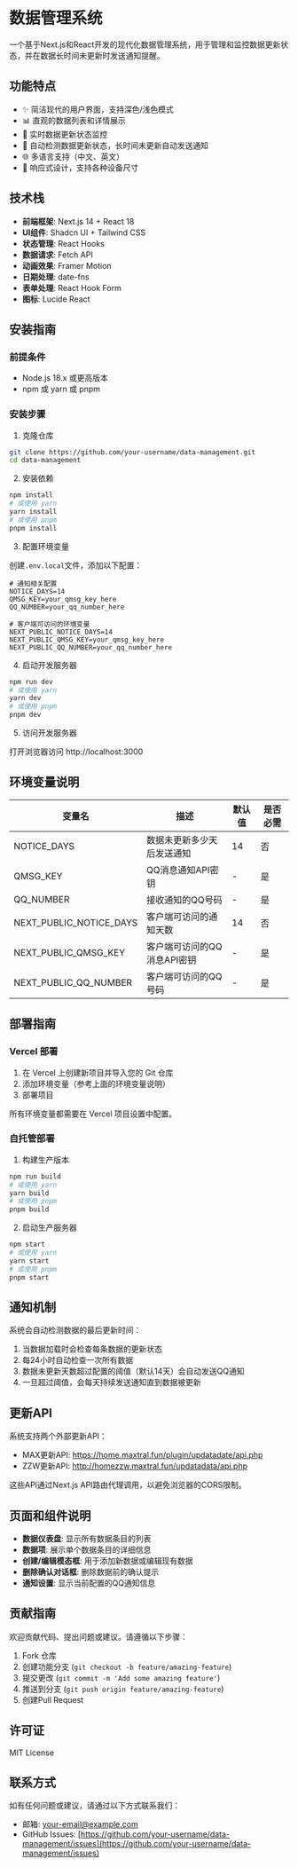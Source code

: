 # 数据管理系统

一个基于Next.js和React开发的现代化数据管理系统，用于管理和监控数据更新状态，并在数据长时间未更新时发送通知提醒。

## 功能特点

- ✨ 简洁现代的用户界面，支持深色/浅色模式
- 📊 直观的数据列表和详情展示
- 🔄 实时数据更新状态监控
- 🔔 自动检测数据更新状态，长时间未更新自动发送通知
- 🌐 多语言支持（中文、英文）
- 📱 响应式设计，支持各种设备尺寸

## 技术栈

- **前端框架**: Next.js 14 + React 18
- **UI组件**: Shadcn UI + Tailwind CSS
- **状态管理**: React Hooks
- **数据请求**: Fetch API
- **动画效果**: Framer Motion
- **日期处理**: date-fns
- **表单处理**: React Hook Form
- **图标**: Lucide React

## 安装指南

### 前提条件

- Node.js 18.x 或更高版本
- npm 或 yarn 或 pnpm

### 安装步骤

1. 克隆仓库

```bash
git clone https://github.com/your-username/data-management.git
cd data-management
```

2. 安装依赖

```bash
npm install
# 或使用 yarn
yarn install
# 或使用 pnpm
pnpm install
```

3. 配置环境变量

创建`.env.local`文件，添加以下配置：

```
# 通知相关配置
NOTICE_DAYS=14
QMSG_KEY=your_qmsg_key_here
QQ_NUMBER=your_qq_number_here

# 客户端可访问的环境变量
NEXT_PUBLIC_NOTICE_DAYS=14
NEXT_PUBLIC_QMSG_KEY=your_qmsg_key_here
NEXT_PUBLIC_QQ_NUMBER=your_qq_number_here
```

4. 启动开发服务器

```bash
npm run dev
# 或使用 yarn
yarn dev
# 或使用 pnpm
pnpm dev
```

5. 访问开发服务器

打开浏览器访问 http://localhost:3000

## 环境变量说明

| 变量名 | 描述 | 默认值 | 是否必需 |
|--------|------|--------|---------|
| NOTICE_DAYS | 数据未更新多少天后发送通知 | 14 | 否 |
| QMSG_KEY | QQ消息通知API密钥 | - | 是 |
| QQ_NUMBER | 接收通知的QQ号码 | - | 是 |
| NEXT_PUBLIC_NOTICE_DAYS | 客户端可访问的通知天数 | 14 | 否 |
| NEXT_PUBLIC_QMSG_KEY | 客户端可访问的QQ消息API密钥 | - | 是 |
| NEXT_PUBLIC_QQ_NUMBER | 客户端可访问的QQ号码 | - | 是 |

## 部署指南

### Vercel 部署

1. 在 Vercel 上创建新项目并导入您的 Git 仓库
2. 添加环境变量（参考上面的环境变量说明）
3. 部署项目

所有环境变量都需要在 Vercel 项目设置中配置。

### 自托管部署

1. 构建生产版本

```bash
npm run build
# 或使用 yarn
yarn build
# 或使用 pnpm
pnpm build
```

2. 启动生产服务器

```bash
npm start
# 或使用 yarn
yarn start
# 或使用 pnpm
pnpm start
```

## 通知机制

系统会自动检测数据的最后更新时间：

1. 当数据加载时会检查每条数据的更新状态
2. 每24小时自动检查一次所有数据
3. 数据未更新天数超过配置的阈值（默认14天）会自动发送QQ通知
4. 一旦超过阈值，会每天持续发送通知直到数据被更新

## 更新API

系统支持两个外部更新API：

- MAX更新API: https://home.maxtral.fun/plugin/updatadate/api.php
- ZZW更新API: http://homezzw.maxtral.fun/updatadata/api.php

这些API通过Next.js API路由代理调用，以避免浏览器的CORS限制。

## 页面和组件说明

- **数据仪表盘**: 显示所有数据条目的列表
- **数据项**: 展示单个数据条目的详细信息
- **创建/编辑模态框**: 用于添加新数据或编辑现有数据
- **删除确认对话框**: 删除数据前的确认提示
- **通知设置**: 显示当前配置的QQ通知信息

## 贡献指南

欢迎贡献代码、提出问题或建议。请遵循以下步骤：

1. Fork 仓库
2. 创建功能分支 (`git checkout -b feature/amazing-feature`)
3. 提交更改 (`git commit -m 'Add some amazing feature'`)
4. 推送到分支 (`git push origin feature/amazing-feature`)
5. 创建Pull Request

## 许可证

MIT License

## 联系方式

如有任何问题或建议，请通过以下方式联系我们：

- 邮箱: [your-email@example.com](mailto:your-email@example.com)
- GitHub Issues: [https://github.com/your-username/data-management/issues](https://github.com/your-username/data-management/issues) 